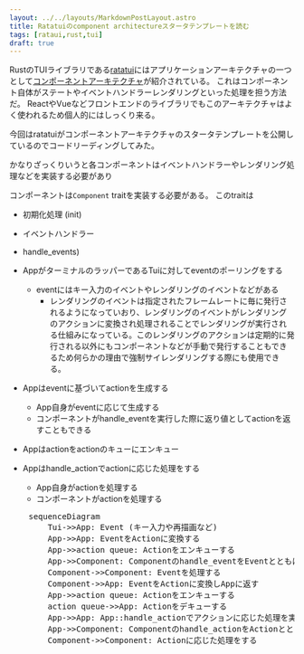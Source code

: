 ```yaml
---
layout: ../../layouts/MarkdownPostLayout.astro
title: Ratatuiのcomponent architectureスタータテンプレートを読む 
tags: [rataui,rust,tui]
draft: true
---
```


RustのTUIライブラリである[ratatui](https://ratatui.rs)にはアプリケーションアーキテクチャの一つとして[コンポーネントアーキテクチャ](https://ratatui.rs/concepts/application-patterns/component-architecture/)が紹介されている。
これはコンポーネント自体がステートやイベントハンドラーレンダリングといった処理を担う方法だ。
ReactやVueなどフロントエンドのライブラリでもこのアーキテクチャはよく使われるため個人的にはしっくり来る。

今回はratatuiがコンポーネントアーキテクチャのスタータテンプレートを公開しているのでコードリーディングしてみた。

かなりざっくりいうと各コンポーネントはイベントハンドラーやレンダリング処理などを実装する必要があり

コンポーネントは`Component` traitを実装する必要がある。
このtraitは
* 初期化処理 (init)
* イベントハンドラー
* handle_events)

* AppがターミナルのラッパーであるTuiに対してeventのポーリングをする
  * eventにはキー入力のイベントやレンダリングのイベントなどがある
    * レンダリングのイベントは指定されたフレームレートに毎に発行されるようになっていおり、レンダリングのイベントがレンダリングのアクションに変換され処理されることでレンダリングが実行される仕組みになっている。このレンダリングのアクションは定期的に発行される以外にもコンポーネントなどが手動で発行することもできるため何らかの理由で強制サイレンダリングする際にも使用できる。
* Appはeventに基づいてactionを生成する
  * App自身がeventに応じて生成する
  * コンポーネントがhandle_eventを実行した際に返り値としてactionを返すこともできる
* Appはactionをactionのキューにエンキュー
* Appはhandle_actionでactionに応じた処理をする
  * App自身がactionを処理する
  * コンポーネントがactionを処理する

<pre class="mermaid">
    sequenceDiagram
        Tui->>App: Event (キー入力や再描画など)
        App->>App: EventをActionに変換する 
        App->>action queue: Actionをエンキューする
        App->>Component: Componentのhandle_eventをEventとともに呼び出す
        Component->>Component: Eventを処理する
        Component->>App: EventをActionに変換しAppに返す
        App->>action queue: Actionをエンキューする
        action queue->>App: Actionをデキューする
        App->>App: App::handle_actionでアクションに応じた処理を実行する
        App->>Component: Componentのhandle_actionをActionとともに呼び出す
        Component->>Component: Actionに応じた処理をする
</pre>
